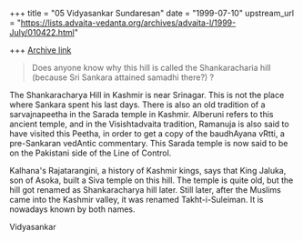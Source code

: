 +++
title = "05 Vidyasankar Sundaresan"
date = "1999-07-10"
upstream_url = "https://lists.advaita-vedanta.org/archives/advaita-l/1999-July/010422.html"

+++
[Archive link](https://lists.advaita-vedanta.org/archives/advaita-l/1999-July/010422.html)

>Does anyone know why this hill is called the Shankaracharia hill (because
>Sri Sankara attained samadhi there?) ?
>

The Shankaracharya Hill in Kashmir is near Srinagar. This is not the place
where Sankara spent his last days. There is also an old tradition of a
sarvajnapeetha in the Sarada temple in Kashmir. Alberuni refers to this
ancient temple, and in the Visishtadvaita tradition, Ramanuja is also said
to have visited this Peetha, in order to get a copy of the baudhAyana
vRtti, a pre-Sankaran vedAntic commentary. This Sarada temple is now said
to be on the Pakistani side of the Line of Control.

Kalhana's Rajatarangini, a history of Kashmir kings, says that King Jaluka,
son of Asoka, built a Siva temple on this hill. The temple is quite old,
but the hill got renamed as Shankaracharya hill later. Still later, after
the Muslims came into the Kashmir valley, it was renamed Takht-i-Suleiman.
It is nowadays known by both names.

Vidyasankar

